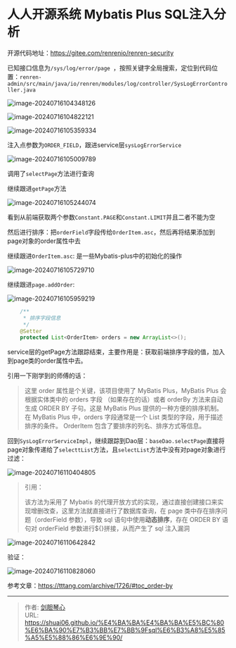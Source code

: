 # 人人开源系统 Mybatis Plus SQL注入分析


<!--more-->









开源代码地址：https://gitee.com/renrenio/renren-security



已知接口信息为`/sys/log/error/page `，按照关键字全局搜索，定位到代码位置：`renren-admin/src/main/java/io/renren/modules/log/controller/SysLogErrorController.java`

![image-20240716104348126](https://geoer666-1257264766.cos.ap-beijing.myqcloud.com/typora/image-20240716104348126.png)





![image-20240716104822121](https://geoer666-1257264766.cos.ap-beijing.myqcloud.com/typora/image-20240716104822121.png)

![image-20240716105359334](https://geoer666-1257264766.cos.ap-beijing.myqcloud.com/typora/image-20240716105359334.png)

注入点参数为`ORDER_FIELD`，跟进service层`sysLogErrorService`



![image-20240716105009789](https://geoer666-1257264766.cos.ap-beijing.myqcloud.com/typora/image-20240716105009789.png)



调用了`selectPage`方法进行查询

继续跟进`getPage`方法



![image-20240716105244074](https://geoer666-1257264766.cos.ap-beijing.myqcloud.com/typora/image-20240716105244074.png)

看到从前端获取两个参数`Constant.PAGE`和`Constant.LIMIT`并且二者不能为空

然后进行排序：把`orderField`字段传给`OrderItem.asc`，然后再将结果添加到page对象的order属性中去



继续跟进`OrderItem.asc`: 是一些Mybatis-plus中的初始化的操作

![image-20240716105729710](https://geoer666-1257264766.cos.ap-beijing.myqcloud.com/typora/image-20240716105729710.png)



继续跟进`page.addOrder`:

![image-20240716105959219](https://geoer666-1257264766.cos.ap-beijing.myqcloud.com/typora/image-20240716105959219.png)

```java
    /**
     * 排序字段信息
     */
    @Setter
    protected List<OrderItem> orders = new ArrayList<>();
```



service层的getPage方法跟踪结束，主要作用是：获取前端排序字段的值，加入到page类的order属性中去。

引用一下刚学到的师傅的话：

> 这里 order 属性是个关键，该项目使用了 MyBatis Plus，MyBatis Plus 会根据实体类中的 orders 字段 （如果存在的话）或者 orderBy 方法来自动生成 ORDER BY 子句。这是 MyBatis Plus 提供的一种方便的排序机制。 在 MyBatis Plus 中，orders 字段通常是一个 List 类型的字段，用于描述排序的条件。 OrderItem 包含了要排序的列名、排序方式等信息。





回到`SysLogErrorServiceImpl`，继续跟踪到Dao层：`baseDao.selectPage`直接将page对象传递给了`selecttList`方法，且`selectList`方法中没有对page对象进行过滤：

![image-20240716110404805](https://geoer666-1257264766.cos.ap-beijing.myqcloud.com/typora/image-20240716110404805.png)



> 引用：
>
> 该方法为采用了 Mybatis 的代理开放方式的实现，通过直接创建接口来实现增删改查，这里方法就直接进行了数据库查询，在 page 类中存在排序问题（orderField 参数），导致 sql 语句中使用**动态排序**，存在 ORDER BY 语句对 orderField 参数进行${}拼接，从而产生了 sql 注入漏洞

![image-20240716110642842](https://geoer666-1257264766.cos.ap-beijing.myqcloud.com/typora/image-20240716110642842.png)



验证：



![image-20240716110828060](https://geoer666-1257264766.cos.ap-beijing.myqcloud.com/typora/image-20240716110828060.png)









参考文章：https://tttang.com/archive/1726/#toc_order-by



---

> 作者: [剑胆琴心](http://shuai06.github.io)  
> URL: https://shuai06.github.io/%E4%BA%BA%E4%BA%BA%E5%BC%80%E6%BA%90%E7%B3%BB%E7%BB%9Fsql%E6%B3%A8%E5%85%A5%E5%88%86%E6%9E%90/  

